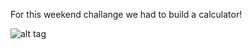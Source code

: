 For this weekend challange we had to build a calculator!

![alt tag](http://24.media.tumblr.com/tumblr_mdswr45Znd1qzrbk9o1_1280.jpg)
